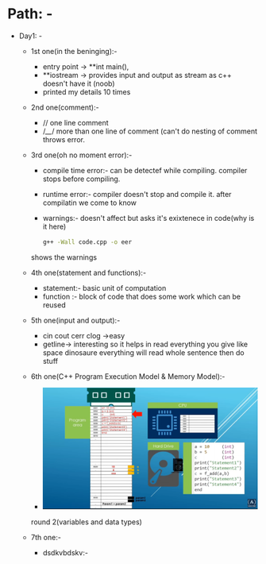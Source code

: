 # Path: -

- Day1: -
  - 1st one(in the beninging):-

    - entry point -> **int main(),
    - **iostream -> provides input and output as stream as c++ doesn't have it (noob)
    - printed my details 10 times
  - 2nd one(comment):-

    - // one line comment
    - /*__*/ more than one line of comment (can't do nesting of comment throws error.
  - 3rd one(oh no moment error):-

    - compile time error:- can be detectef while compiling. compiler stops before compiling.
    - runtime error:- compiler doesn't stop and compile it. after compilatin we come to know
    - warnings:- doesn't affect but asks it's exixtenece in code(why is it here)

      ```bash
      g++ -Wall code.cpp -o eer
      ```

    shows the warnings
  - 4th one(statement and functions):-

    - statement:- basic unit of computation
    - function :- block of code that does some work which can be reused
  - 5th one(input and output):-

    - cin cout cerr clog ->easy
    - getline-> interesting so it helps in read everything you give like space dinosaure everything will read whole sentence
      then do stuff
  - 6th one(C++ Program Execution Model & Memory Model):-

    - ![C++ Execution Model](umm.png)

    round 2(variables and data types)
  - 7th one:-

    - dsdkvbdskv:-
